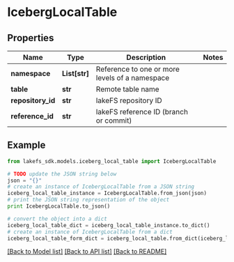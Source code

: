 # IcebergLocalTable


## Properties

Name | Type | Description | Notes
------------ | ------------- | ------------- | -------------
**namespace** | **List[str]** | Reference to one or more levels of a namespace | 
**table** | **str** | Remote table name | 
**repository_id** | **str** | lakeFS repository ID | 
**reference_id** | **str** | lakeFS reference ID (branch or commit) | 

## Example

```python
from lakefs_sdk.models.iceberg_local_table import IcebergLocalTable

# TODO update the JSON string below
json = "{}"
# create an instance of IcebergLocalTable from a JSON string
iceberg_local_table_instance = IcebergLocalTable.from_json(json)
# print the JSON string representation of the object
print IcebergLocalTable.to_json()

# convert the object into a dict
iceberg_local_table_dict = iceberg_local_table_instance.to_dict()
# create an instance of IcebergLocalTable from a dict
iceberg_local_table_form_dict = iceberg_local_table.from_dict(iceberg_local_table_dict)
```
[[Back to Model list]](../README.md#documentation-for-models) [[Back to API list]](../README.md#documentation-for-api-endpoints) [[Back to README]](../README.md)


